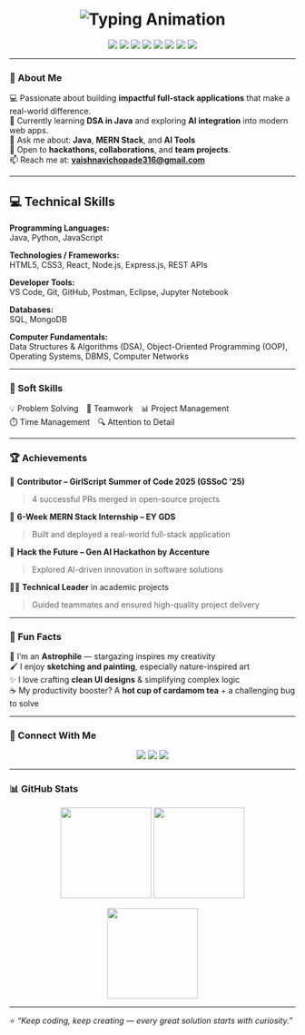 <!-- Profile README for vaishnavic10 -->

<h1 align="center">
  <img src="https://readme-typing-svg.herokuapp.com?font=Nunito&size=28&duration=3000&pause=1000&color=4A90E2&center=true&vCenter=true&width=600&lines=Hi+👋,+I'm+Vaishnavi+Chopade!;Aspiring+Software+Developer;Java+%26+MERN+Stack+Enthusiast;AI+Explorer+and+Innovator!" alt="Typing Animation" />
</h1>

<p align="center">
  <img src="https://img.shields.io/badge/Java-ED8B00?style=for-the-badge&logo=openjdk&logoColor=white" />
  <img src="https://img.shields.io/badge/JavaScript-F7DF1E?style=for-the-badge&logo=javascript&logoColor=black" />
  <img src="https://img.shields.io/badge/React-20232A?style=for-the-badge&logo=react&logoColor=61DAFB" />
  <img src="https://img.shields.io/badge/Node.js-339933?style=for-the-badge&logo=nodedotjs&logoColor=white" />
  <img src="https://img.shields.io/badge/REST%20APIs-02569B?style=for-the-badge&logo=postman&logoColor=white" />
  <img src="https://img.shields.io/badge/SQL-4479A1?style=for-the-badge&logo=mysql&logoColor=white" />
  <img src="https://img.shields.io/badge/MongoDB-4EA94B?style=for-the-badge&logo=mongodb&logoColor=white" />
  <img src="https://img.shields.io/badge/Python-3776AB?style=for-the-badge&logo=python&logoColor=white" />
</p>


---

### 🌟 About Me

💻 Passionate about building **impactful full-stack applications** that make a real-world difference.  
🌱 Currently learning **DSA in Java** and exploring **AI integration** into modern web apps.  
💬 Ask me about: **Java**, **MERN Stack**, and **AI Tools**  
🤝 Open to **hackathons, collaborations**, and **team projects**.  
📫 Reach me at: **[vaishnavichopade316@gmail.com](mailto:vaishnavichopade316@gmail.com)**  

---

## 💻 Technical Skills

**Programming Languages:**  
Java, Python, JavaScript  

**Technologies / Frameworks:**  
HTML5, CSS3, React, Node.js, Express.js, REST APIs  

**Developer Tools:**  
VS Code, Git, GitHub, Postman, Eclipse, Jupyter Notebook  

**Databases:**  
SQL, MongoDB  

**Computer Fundamentals:**  
Data Structures & Algorithms (DSA), Object-Oriented Programming (OOP), Operating Systems, DBMS, Computer Networks  

---

### 🧠 Soft Skills

💡 Problem Solving 🤝 Teamwork 📊 Project Management  
⏱️ Time Management 🔍 Attention to Detail  

---

### 🏆 Achievements

🚀 **Contributor – GirlScript Summer of Code 2025 (GSSoC ’25)**  
> 4 successful PRs merged in open-source projects  

🧠 **6-Week MERN Stack Internship – EY GDS**  
> Built and deployed a real-world full-stack application  

🥇 **Hack the Future – Gen AI Hackathon by Accenture**  
> Explored AI-driven innovation in software solutions  

👩‍💼 **Technical Leader** in academic projects  
> Guided teammates and ensured high-quality project delivery

---

### 🎨 Fun Facts

🌌 I’m an **Astrophile** — stargazing inspires my creativity  
🖌️ I enjoy **sketching and painting**, especially nature-inspired art  
✨ I love crafting **clean UI designs** & simplifying complex logic  
☕ My productivity booster? A **hot cup of cardamom tea** + a challenging bug to solve  

---

### 🔗 Connect With Me

<p align="center">
<a href="mailto:vaishnavichopade316@gmail.com"><img src="https://img.shields.io/badge/Gmail-D14836?style=for-the-badge&logo=gmail&logoColor=white" /></a>
<a href="https://github.com/vaishnavic10"><img src="https://img.shields.io/badge/GitHub-100000?style=for-the-badge&logo=github&logoColor=white" /></a>
<a href="https://www.linkedin.com/in/vaishnavi-chopade"><img src="https://img.shields.io/badge/LinkedIn-0077B5?style=for-the-badge&logo=linkedin&logoColor=white" /></a>
</p>

---

### 📊 GitHub Stats

<p align="center">
  <!-- main stats: include_all_commits true shows total commits across years (may change rank) -->
  <img src="https://github-readme-stats.vercel.app/api?username=vaishnavic10&show_icons=true&theme=tokyonight&include_all_commits=true" height="160px"/>

  <!-- top languages: use repo-count weighting (count_weight=1, size_weight=0) to avoid one-big-file bias -->
  <img src="https://github-readme-stats.vercel.app/api/top-langs/?username=vaishnavic10&layout=compact&theme=tokyonight&count_weight=1&size_weight=0&exclude_repo=repo-to-exclude" height="160px"/>
</p>

<p align="center">
  <!-- streak card (public service) -->
  <img src="https://github-readme-streak-stats.herokuapp.com/?user=vaishnavic10&theme=tokyonight" height="160px"/>
</p>


---

⭐ *“Keep coding, keep creating — every great solution starts with curiosity.”*
